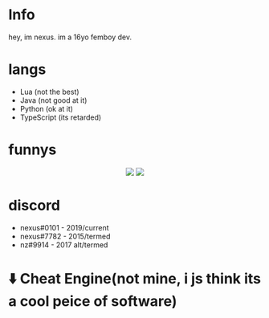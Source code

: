 # Info
  hey, im nexus. im a 16yo femboy dev.

# langs
  - Lua (not the best)
  - Java (not good at it)
  - Python (ok at it)
  - TypeScript (its retarded)

# funnys
<p align = "center">
    <img src = "https://github-readme-stats.vercel.app/api/top-langs/?username=cu-m&layout=compact&theme=dark"/>
    <img src = "https://github-readme-stats.vercel.app/api?username=cu-m&show_icons=true&theme=dracula"/>
</p>

# discord
  - nexus#0101 - 2019/current
  - nexus#7782 - 2015/termed
  - nz#9914 - 2017 alt/termed

# ⬇️ Cheat Engine(not mine, i js think its a cool peice of software)
